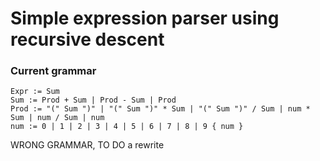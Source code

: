 # Simple expression parser using recursive descent

### Current grammar

    Expr := Sum
    Sum := Prod + Sum | Prod - Sum | Prod
    Prod := "(" Sum ")" | "(" Sum ")" * Sum | "(" Sum ")" / Sum | num * Sum | num / Sum | num
    num := 0 | 1 | 2 | 3 | 4 | 5 | 6 | 7 | 8 | 9 { num }

WRONG GRAMMAR, TO DO a rewrite